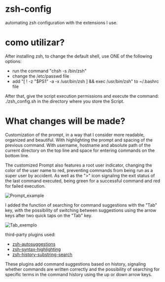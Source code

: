 # zsh-config
automating zsh configuration with the extensions I use.

# como utilizar?
After installing zsh, to change the default shell, use ONE of the following options:
- run the command "chsh -s /bin/zsh"
- change the /etc/passwd file
- add "[ ! -z "$PS1" -a -x /usr/bin/zsh ] && exec /usr/bin/zsh" to ~/.bashrc file

After that, give the script execution permissions and execute the command: ./zsh_config.sh in the directory where you store the Script.

# What changes will be made?
Customization of the prompt, in a way that I consider more readable, organized and beautiful. With highlighting the prompt and spacing of the previous command. With username, hostname and absolute path of the current directory on the top line and space for entering commands on the bottom line.

The customized Prompt also features a root user indicator, changing the color of the user name to red, preventing commands from being run as a super user by accident. As well as the ">" icon signaling the exit status of the last command executed, being green for a successful command and red for failed execution.

![Prompt_example](https://user-images.githubusercontent.com/79290513/208153327-fb12e0b7-3d3d-45e5-8960-2a22112b42f5.png)


I added the function of searching for command suggestions with the "Tab" key, with the possibility of switching between suggestions using the arrow keys after two quick taps on the "Tab" key.

![Tab_exemplo](https://user-images.githubusercontent.com/79290513/208153921-304c66fc-76c7-4541-bcb1-85c7e342a619.png)


third-party plugins used:
- [zsh-autosuggestions](https://github.com/zsh-users/zsh-autosuggestions)
- [zsh-syntax-highlighting](https://github.com/zsh-users/zsh-syntax-highlighting.git)
- [zsh-history-substring-search](https://github.com/zsh-users/zsh-history-substring-search.git)

These plugins add command suggestions based on history, signaling whether commands are written correctly and the possibility of searching for specific terms in the command history using the up or down arrow keys.
